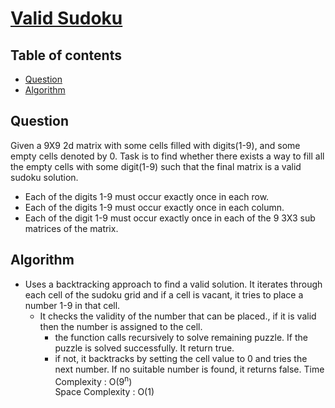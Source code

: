 # [Valid Sudoku](https://www.codingninjas.com/studio/problems/valid-sudoku_8230704?challengeSlug=striver-sde-challenge&leftPanelTab=0)

## Table of contents

- [Question](#question)
- [Algorithm](#algorithm)

## Question
Given a 9X9 2d matrix with some cells filled with digits(1-9), and some empty cells denoted by 0. Task is to find whether there exists a way to fill all the empty cells with some digit(1-9) such that the final matrix is a valid sudoku solution.
- Each of the digits 1-9 must occur exactly once in each row.
- Each of the digits 1-9 must occur exactly once in each column.
- Each of the digit 1-9 must occur exactly once in each of the 9 3X3 sub matrices of the matrix.


## Algorithm
- Uses a backtracking approach to find a valid solution. It iterates through each cell of the sudoku grid and if a cell is vacant, it tries to place a number 1-9 in that cell.
    - It checks the validity of the number that can be placed., if it is valid then the number is assigned to the cell.
        - the function calls recursively to solve remaining puzzle. If the puzzle is solved successfully. It return true.
        - if not, it backtracks by setting the cell value to 0 and tries the next number. If no suitable number is found, it returns false.
Time Complexity : O(9<sup>n</sup>)</br>
Space Complexity : O(1)
